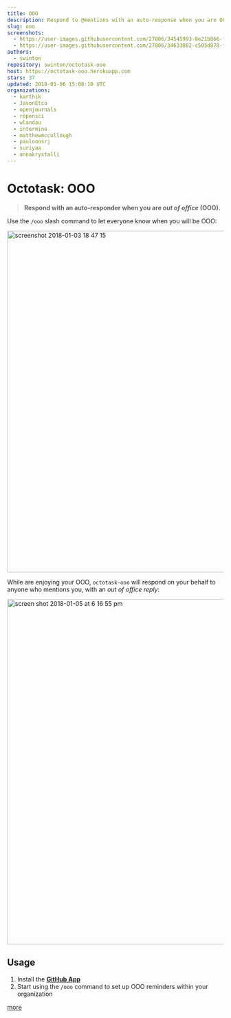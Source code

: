 ```yaml
---
title: OOO
description: Respond to @mentions with an auto-response when you are OOO
slug: ooo
screenshots:
  - https://user-images.githubusercontent.com/27806/34545993-8e21b866-f0b6-11e7-9cc4-750d6f9b2ed5.png
  - https://user-images.githubusercontent.com/27806/34633882-c505d878-f244-11e7-89c2-c367afdb738a.png
authors:
  - swinton
repository: swinton/octotask-ooo
host: https://octotask-ooo.herokuapp.com
stars: 37
updated: 2018-01-06 15:08:10 UTC
organizations:
  - karthik
  - JasonEtco
  - openjournals
  - ropensci
  - wlandau
  - intermine
  - matthewmccullough
  - paulooosrj
  - suriyaa
  - annakrystalli
---
```


# Octotask: OOO

> **Respond with an auto-responder when you are _out of office_ (OOO).**

Use the `/ooo` slash command to let everyone know when you will be OOO:

<img width="793" alt="screenshot 2018-01-03 18 47 15" src="https://user-images.githubusercontent.com/27806/34545993-8e21b866-f0b6-11e7-9cc4-750d6f9b2ed5.png">

While are enjoying your OOO, `octotask-ooo` will respond on your behalf to anyone who mentions you, with an _out of office reply_:

<img width="802" alt="screen shot 2018-01-05 at 6 16 55 pm" src="https://user-images.githubusercontent.com/27806/34633882-c505d878-f244-11e7-89c2-c367afdb738a.png">

## Usage

1. Install the [**GitHub App**](https://github.com/apps/ooo)
1. Start using the `/ooo` command to set up OOO reminders within your organization

[more](https://github.com/swinton/octotask-ooo/blob/master/README.md#setup)
